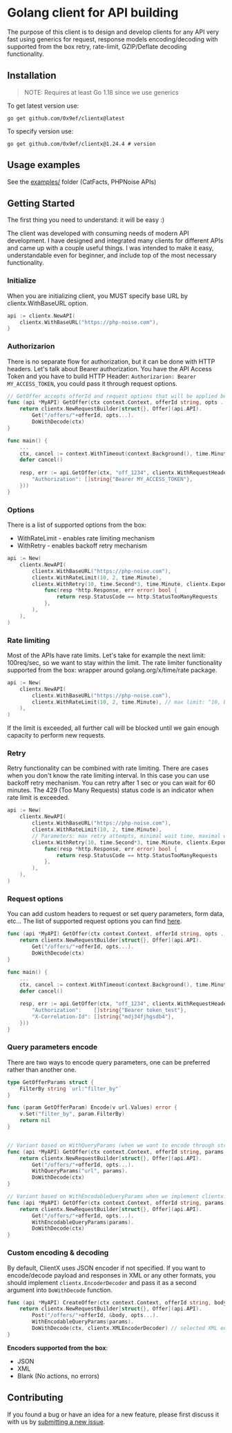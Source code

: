 # Golang client for API building
The purpose of this client is to design and develop clients for any API very fast using generics for request, response models encoding/decoding with supported from the box retry, rate-limit, GZIP/Deflate decoding functionality.

## Installation
> NOTE: Requires at least Go 1.18 since we use generics

To get latest version use:
```
go get github.com/0x9ef/clientx@latest
```

To specify version use:
```
go get github.com/0x9ef/clientx@1.24.4 # version
```

## Usage examples
See the [examples/](https://github.com/0x9ef/clientx/blob/master/examples) folder (CatFacts, PHPNoise APIs)

## Getting Started
The first thing you need to understand: it will be easy :)

The client was developed with consuming needs of modern API development. I have designed and integrated many clients for different APIs and came up with a couple useful things. I was intended to make it easy, understandable even for beginner, and include top of the most necessary functionality.

### Initialize
When you are initializing client, you MUST specify base URL by clientx.WithBaseURL option.

```go
api := clientx.NewAPI(
	clientx.WithBaseURL("https://php-noise.com"),
}
```

### Authorizarion
There is no separate flow for authorization, but it can be done with HTTP headers. Let's talk about Bearer authorization. You have the API Access Token and you have to build HTTP Header: `Authorizarion: Bearer MY_ACCESS_TOKEN`, you could pass it through request options.

```go
// GetOffer accepts offerId and request options that will be applied before request is sent.
func (api *MyAPI) GetOffer(ctx context.Context, offerId string, opts ...clientx.RequestOption) (*Offer, error) {
	return clientx.NewRequestBuilder[struct{}, Offer](api.API).
		Get("/offers/"+offerId, opts...).
		DoWithDecode(ctx)
}

func main() {
	... 
	ctx, cancel := context.WithTimeout(context.Background(), time.Minute)
	defer cancel()
	
	resp, err := api.GetOffer(ctx, "off_1234", clientx.WithRequestHeaders(map[string][]string{
		"Authorization": []string{"Bearer MY_ACCESS_TOKEN"}, 
	}))
}
```

### Options
There is a list of supported options from the box:
* WithRateLimit - enables rate limiting mechanism
* WithRetry - enables backoff retry mechanism

```go
api := New(
	clientx.NewAPI(
		clientx.WithBaseURL("https://php-noise.com"),
		clientx.WithRateLimit(10, 2, time.Minute),
		clientx.WithRetry(10, time.Second*3, time.Minute, clientx.ExponentalBackoff,
			func(resp *http.Response, err error) bool {
				return resp.StatusCode == http.StatusTooManyRequests
			},
		),
	),
)
```

### Rate limiting
Most of the APIs have rate limits. Let's take for example the next limit: 100req/sec, so we want to stay within the limit. The rate limiter functionality supported from the box: wrapper around golang.org/x/time/rate package.

```go
api := New(
	clientx.NewAPI(
		clientx.WithBaseURL("https://php-noise.com"),
		clientx.WithRateLimit(10, 2, time.Minute), // max limit: ^10, burst limit: ^2, interval: ^time.Minute
	),
)
``` 

If the limit is exceeded, all further call will be blocked until we gain enough capacity to perform new requests.

### Retry
Retry functionality can be combined with rate limiting. There are cases when you don't know the rate limiting interval. In this case you can use backoff retry mechanism. You can retry after 1 sec or you can wait for 60 minutes. The 429 (Too Many Requests) status code is an indicator when rate limit is exceeded.

```go
api := New(
	clientx.NewAPI(
		clientx.WithBaseURL("https://php-noise.com"),
		clientx.WithRateLimit(10, 2, time.Minute), 
		// Parameters: max retry attempts, minimal wait time, maximal wait time, retry function (you could provide your own which is suitable for clientx.RetryFunc), trigger function (in our example we consider all 429 statuses as a tigger)
		clientx.WithRetry(10, time.Second*3, time.Minute, clientx.ExponentalBackoff,
			func(resp *http.Response, err error) bool {
				return resp.StatusCode == http.StatusTooManyRequests
			},
		),
	),
)
```

### Request options
You can add custom headers to request or set query parameters, form data, etc... The list of supported request options you can find [here](https://github.com/0x9ef/clientx/blob/master/requestoptions.go).

```go
func (api *MyAPI) GetOffer(ctx context.Context, offerId string, opts ...clientx.RequestOption) (*Offer, error) {
	return clientx.NewRequestBuilder[struct{}, Offer](api.API).
		Get("/offers/"+offerId, opts...).
		DoWithDecode(ctx)
}

func main() {
    ... 
	ctx, cancel := context.WithTimeout(context.Background(), time.Minute)
	defer cancel()

	resp, err := api.GetOffer(ctx, "off_1234", clientx.WithRequestHeaders(map[string][]string{
		"Authorization":    []string{"Bearer token_test"}, 
		"X-Correlation-Id": []string{"mdj34fjhgsdb4"},
	}))
}
```

### Query parameters encode
There are two ways to encode query parameters, one can be preferred rather than another one.

```go
type GetOfferParams struct {
	FilterBy string `url:"filter_by"`
}

func (param GetOfferParam) Encode(v url.Values) error {
	v.Set("filter_by", param.FilterBy)
	return nil
}


// Variant based on WithQueryParams (when we want to encode through structure tags) 
func (api *MyAPI) GetOffer(ctx context.Context, offerId string, params GetOfferParams, opts ...clientx.RequestOption) (*Offer, error) {
	return clientx.NewRequestBuilder[struct{}, Offer](api.API).
		Get("/offers/"+offerId, opts...).
		WithQueryParams("url", params).
		DoWithDecode(ctx)
}

// Variant based on WithEncodableQueryParams when we implement clientx.ParamEncoder interface
func (api *MyAPI) GetOffer(ctx context.Context, offerId string, params GetOfferParams, opts ...clientx.RequestOption) (*Offer, error) {
	return clientx.NewRequestBuilder[struct{}, Offer](api.API).
		Get("/offers/"+offerId, opts...).
		WithEncodableQueryParams(params).
		DoWithDecode(ctx)
}
```

### Custom encoding & decoding 
By default, ClientX uses JSON encoder if not specified. If you want to encode/decode payload and responses in XML or any other formats, you should implement `clientx.EncoderDecoder` and pass it as a second argument into `DoWithDecode` function.

```go
func (api *MyAPI) CreateOffer(ctx context.Context, offerId string, body GetOfferParams, opts ...clientx.RequestOption) (*Offer, error) {
	return clientx.NewRequestBuilder[struct{}, Offer](api.API).
		Post("/offers/"+offerId, &body, opts...).
 		WithEncodableQueryParams(params).
		DoWithDecode(ctx, clientx.XMLEncoderDecoder) // selected XML encoder
}
```

**Encoders supported from the box**:
- JSON
- XML
- Blank (No actions, no errors)

## Contributing
If you found a bug or have an idea for a new feature, please first discuss it with us by [submitting a new issue](https://github.com/0x9ef/clientx/issues). 